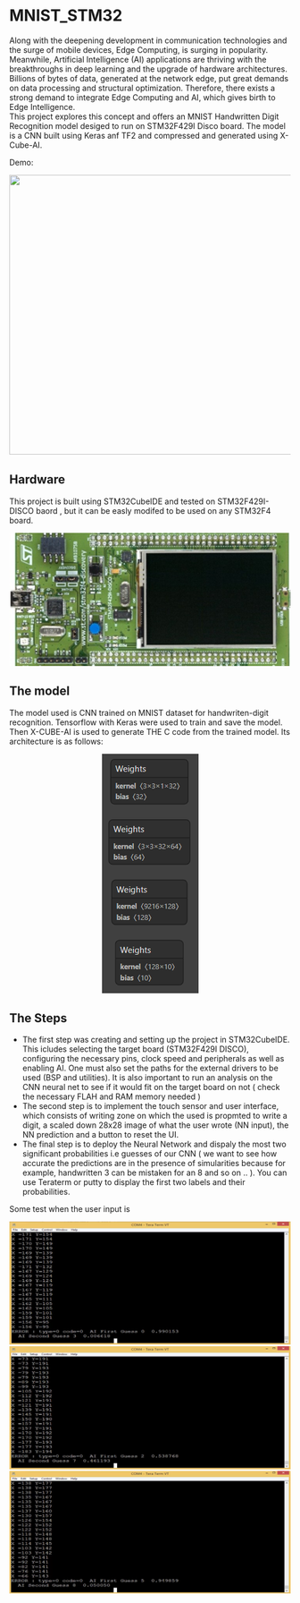 # MNIST_STM32
 
 Along with the deepening development in communication technologies and the surge of mobile devices, Edge Computing, is surging in popularity.  Meanwhile, Artificial Intelligence (AI) applications are thriving with the breakthroughs in deep learning and the upgrade of hardware architectures. Billions of bytes of data, generated at the network edge, put    great demands on data processing and structural optimization. Therefore, there exists a strong demand to integrate Edge Computing and AI, which gives birth to Edge Intelligence.  
This project explores this concept and offers an MNIST Handwritten Digit Recognition model desiged to run on STM32F429I Disco board. The model is a CNN built using Keras anf TF2 and compressed and generated using X-Cube-AI.

Demo: 
<p align="center">
  <img src="https://github.com/souhaiel1/MNIST_STM32/blob/main//Images/gif1.gif" width="1000" height="500" />

 ## Hardware 
 
 This project is built using STM32CubeIDE and tested on STM32F429I-DISCO baord , but it can be easly modifed to be used on any STM32F4 board.
 
 ![](Images/stm32.jpg)
 
 ## The model 
 
 The model used is CNN trained on MNIST dataset for handwriten-digit recognition. Tensorflow  with Keras were used to train and save the model. Then X-CUBE-AI is used to generate THE C code from the trained model. Its architecture is as follows:
 
<p align="center">
  <img src="https://github.com/souhaiel1/MNIST_STM32/blob/main//Images/model.PNG" />
</p>

## The Steps 

- The first step was creating and setting up the project in STM32CubeIDE. This icludes selecting the target board (STM32F429I DISCO), configuring the necessary pins, clock speed and peripherals as well as enabling AI. One must also set the paths for the external drivers to be used (BSP and utilities).
It is also important to run an analysis on the CNN neural net to see if it would fit on the target board on not ( check the necessary FLAH and RAM memory needed ) 
- The second step is to implement  the touch sensor and user interface, which consists of writing zone on which the used is propmted to write a digit, a scaled down 28x28 image of what the user wrote (NN input), the NN prediction and a button to reset the UI. 
- The final step is to deploy the Neural Network and dispaly the most two significant probabilities i.e guesses of our CNN ( we want to see how accurate the predictions are in the presence of simularities because for example, handwritten 3 can be mistaken for an 8 and so on .. ). You can use Teraterm or putty to display the first two labels and their probabilities. 

Some test when the user input is 
<p align="center">
  <img src="https://github.com/souhaiel1/MNIST_STM32/blob/main//Images/test2.png" />
  <img src="https://github.com/souhaiel1/MNIST_STM32/blob/main//Images/test3.png" />
  <img src="https://github.com/souhaiel1/MNIST_STM32/blob/main//Images/test5.png" />
</p>

 
